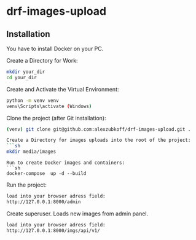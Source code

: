 # drf-images-upload

## Installation

You have to install Docker on your PC.

Create a Directory for Work:
```sh
mkdir your_dir
cd your_dir 
```
Create and Activate the Virtual Environment:
```sh
python -m venv venv
venv\Scripts\activate (Windows)
```
Clone the project (after Git installation):
```sh
(venv) git clone git@github.com:alexzubkoff/drf-images-upload.git .

Create a Directory for images uploads into the root of the project:
```sh
mkdir media/images
```
```
Run to create Docker images and containers:
```sh
docker-compose  up -d --build 
```
Run the project:
```sh
load into your browser adress field:
http://127.0.0.1:8000/admin
```
Create superuser.
Loads new images from admin panel.
```sh
load into your browser adress field:
http://127.0.0.1:8000/imgs/api/v1/
```